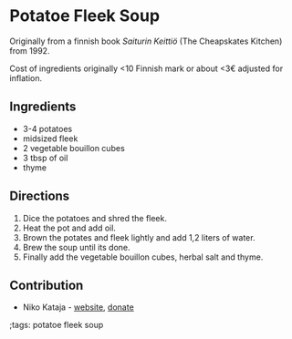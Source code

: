 # Potatoe Fleek Soup  

Originally from a finnish book _Saiturin Keittiö_ (The Cheapskates Kitchen) from 1992.

Cost of ingredients originally <10 Finnish mark or about <3€ adjusted for inflation.


## Ingredients

- 3-4 potatoes
- midsized fleek
- 2 vegetable bouillon cubes
- 3 tbsp of oil
- thyme

## Directions

1. Dice the potatoes and shred the fleek.
2. Heat the pot and add oil.
3. Brown the potates and fleek lightly and add 1,2 liters of water.
4. Brew the soup until its done.
5. Finally add the vegetable bouillon cubes, herbal salt and thyme.


## Contribution

- Niko Kataja - [website](https://github.com/Nikedi), [donate](https://paypal.me/Nkataja)

;tags: potatoe fleek soup